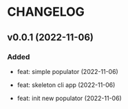 # CHANGELOG

## v0.0.1 (2022-11-06)

### Added

- feat: simple populator (2022-11-06)

- feat: skeleton cli app (2022-11-06)

- feat: init new populator (2022-11-06)
